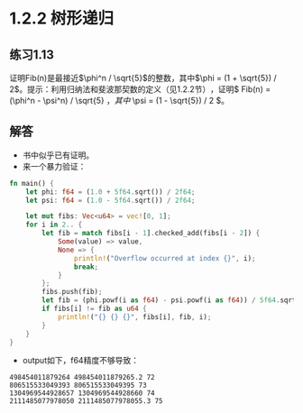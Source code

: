 # 1.2.2 树形递归
## 练习1.13
证明Fib(n)是最接近$\phi^n / \sqrt{5}$的整数，其中$\phi = (1 + \sqrt{5}) / 2$。提示：利用归纳法和斐波那契数的定义（见1.2.2节）​，证明$
Fib(n) = (\phi^n - \psi^n) / \sqrt{5}
$，其中$
\psi = (1 - \sqrt{5}) / 2
$。

## 解答
- 书中似乎已有证明。
- 来一个暴力验证：
```rust
fn main() {
    let phi: f64 = (1.0 + 5f64.sqrt()) / 2f64;
    let psi: f64 = (1.0 - 5f64.sqrt()) / 2f64;

    let mut fibs: Vec<u64> = vec![0, 1];
    for i in 2.. {
        let fib = match fibs[i - 1].checked_add(fibs[i - 2]) {
            Some(value) => value,
            None => {
                println!("Overflow occurred at index {}", i);
                break;
            }
        };
        fibs.push(fib);
        let fib = (phi.powf(i as f64) - psi.powf(i as f64)) / 5f64.sqrt();
        if fibs[i] != fib as u64 {
            println!("{} {} {}", fibs[i], fib, i);
        }
    }
}
```
- output如下，f64精度不够导致：
```
498454011879264 498454011879265.2 72
806515533049393 806515533049395 73
1304969544928657 1304969544928660 74
2111485077978050 2111485077978055.3 75
```